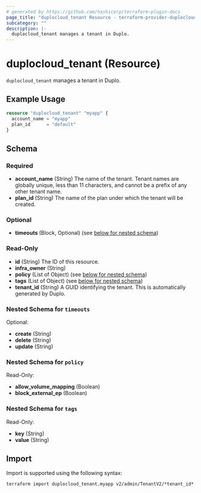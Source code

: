 ```yaml
---
# generated by https://github.com/hashicorp/terraform-plugin-docs
page_title: "duplocloud_tenant Resource - terraform-provider-duplocloud"
subcategory: ""
description: |-
  duplocloud_tenant manages a tenant in Duplo.
---
```


# duplocloud_tenant (Resource)

`duplocloud_tenant` manages a tenant in Duplo.

## Example Usage

```terraform
resource "duplocloud_tenant" "myapp" {
  account_name = "myapp"
  plan_id      = "default"
}
```

<!-- schema generated by tfplugindocs -->
## Schema

### Required

- **account_name** (String) The name of the tenant.  Tenant names are globally unique, less than 11 characters, and cannot be a prefix of any other tenant name.
- **plan_id** (String) The name of the plan under which the tenant will be created.

### Optional

- **timeouts** (Block, Optional) (see [below for nested schema](#nestedblock--timeouts))

### Read-Only

- **id** (String) The ID of this resource.
- **infra_owner** (String)
- **policy** (List of Object) (see [below for nested schema](#nestedatt--policy))
- **tags** (List of Object) (see [below for nested schema](#nestedatt--tags))
- **tenant_id** (String) A GUID identifying the tenant.  This is automatically generated by Duplo.

<a id="nestedblock--timeouts"></a>
### Nested Schema for `timeouts`

Optional:

- **create** (String)
- **delete** (String)
- **update** (String)


<a id="nestedatt--policy"></a>
### Nested Schema for `policy`

Read-Only:

- **allow_volume_mapping** (Boolean)
- **block_external_ep** (Boolean)


<a id="nestedatt--tags"></a>
### Nested Schema for `tags`

Read-Only:

- **key** (String)
- **value** (String)

## Import

Import is supported using the following syntax:

```shell
terraform import duplocloud_tenant.myapp v2/admin/TenantV2/*tenant_id*
```
